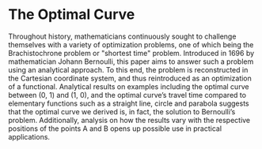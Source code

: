 # The Optimal Curve
  Throughout history, mathematicians continuously sought to challenge themselves with a variety of optimization problems, one of which being the Brachistochrone problem or "shortest time" problem. Introduced in 1696 by mathematician Johann Bernoulli, this paper aims to answer such a problem using an analytical approach. To this end, the problem is reconstructed in the Cartesian coordinate system, and thus reintroduced as an optimization of a functional. Analytical results on examples including the optimal curve between (0, 1) and (1, 0), and the optimal curve’s travel time compared to elementary functions such as a straight line, circle and parabola suggests that the optimal curve we derived is, in fact, the solution to Bernoulli’s problem. Additionally, analysis on how the results vary with the respective positions of the points A and B opens up possible use in practical applications.
